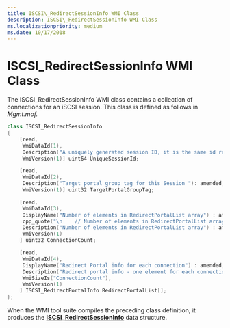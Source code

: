```yaml
---
title: ISCSI\_RedirectSessionInfo WMI Class
description: ISCSI\_RedirectSessionInfo WMI Class
ms.localizationpriority: medium
ms.date: 10/17/2018
---
```


# ISCSI\_RedirectSessionInfo WMI Class


The ISCSI\_RedirectSessionInfo WMI class contains a collection of connections for an iSCSI session. This class is defined as follows in *Mgmt.mof.*

```cpp
class ISCSI_RedirectSessionInfo
{
    [read,
     WmiDataId(1),
     Description("A uniquely generated session ID, it is the same id returned by the LoginToTarget method.  Do not confuse this with ISID or SSID."): amended,
     WmiVersion(1)] uint64 UniqueSessionId;

    [read,
     WmiDataId(2),
     Description("Target portal group tag for this Session "): amended,
     WmiVersion(1)] uint32 TargetPortalGroupTag;

    [read,
     WmiDataId(3),
     DisplayName("Number of elements in RedirectPortalList array") : amended,
     cpp_quote("\n    // Number of elements in RedirectPortalList array\n"),
     Description("Number of elements in RedirectPortalList array") : amended,
     WmiVersion(1)
    ] uint32 ConnectionCount;

    [read,
     WmiDataId(4),
     DisplayName("Redirect Portal info for each connection") : amended,
     Description("Redirect portal info - one element for each connection in the session") : amended,
     WmiSizeIs("ConnectionCount"),
     WmiVersion(1)
    ] ISCSI_RedirectPortalInfo RedirectPortalList[];
};
```

When the WMI tool suite compiles the preceding class definition, it produces the [**ISCSI\_RedirectSessionInfo**](/windows-hardware/drivers/ddi/iscsimgt/ns-iscsimgt-_iscsi_redirectsessioninfo) data structure.

 

